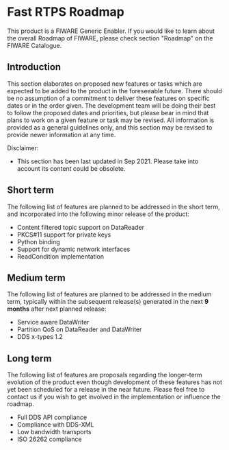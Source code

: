 # Fast RTPS Roadmap

This product is a FIWARE Generic Enabler.
If you would like to learn about the overall Roadmap of FIWARE, please check section "Roadmap" on the FIWARE Catalogue.

## Introduction

This section elaborates on proposed new features or tasks which are expected to be added to the product in the
foreseeable future.
There should be no assumption of a commitment to deliver these features on specific dates or in the order given.
The development team will be doing their best to follow the proposed dates and priorities, but please bear in mind
that plans to work on a given feature or task may be revised.
All information is provided as a general guidelines only, and this section may be revised to provide newer information
at any time.

Disclaimer:

* This section has been last updated in Sep 2021.
  Please take into account its content could be obsolete.

## Short term

The following list of features are planned to be addressed in the short term, and incorporated into the following
minor release of the product:

* Content filtered topic support on DataReader
* PKCS#11 support for private keys
* Python binding
* Support for dynamic network interfaces
* ReadCondition implementation

## Medium term

The following list of features are planned to be addressed in the medium term, typically within the subsequent
release(s) generated in the next **9 months** after next planned release:

* Service aware DataWriter
* Partition QoS on DataReader and DataWriter
* DDS x-types 1.2

## Long term

The following list of features are proposals regarding the longer-term evolution of the product even though development
of these features has not yet been scheduled for a release in the near future.
Please feel free to contact us if you wish to get involved in the implementation or influence the roadmap.

* Full DDS API compliance
* Compliance with DDS-XML
* Low bandwidth transports
* ISO 26262 compliance
